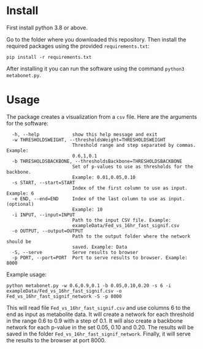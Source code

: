 # Install
First install python 3.8 or above.

Go to the folder where you downloaded this repository. Then install the required packages using the provided `requirements.txt`:

```
pip install -r requirements.txt
```

After installing it you can run the software using the command `python3 metabonet.py`.

# Usage
The package creates a visualization from a `csv` file. Here are the arguments for the software:
```
  -h, --help            show this help message and exit
  -w THRESHOLDSWEIGHT, --thresholdsWeight=THRESHOLDSWEIGHT
                        Threshold range and step separated by commas. Example:
                        0.6,1,0.1
  -b THRESHOLDSBACKBONE, --thresholdsBackbone=THRESHOLDSBACKBONE
                        Set of p-values to use as thresholds for the backbone.
                        Example: 0.01,0.05,0.10
  -s START, --start=START
                        Index of the first column to use as input. Example: 6
  -e END, --end=END     Index of the last column to use as input. (optional)
                        Example: 10
  -i INPUT, --input=INPUT
                        Path to the input CSV file. Example:
                        exampleData/Fed_vs_16hr_fast_signif.csv
  -o OUTPUT, --output=OUTPUT
                        Path to the output folder where the network should be
                        saved. Example: Data
  -S, --serve           Serve results to browser
  -p PORT, --port=PORT  Port to serve results to browser. Example: 8000
```
Example usage:
``` 
python metabonet.py -w 0.6,0.9,0.1 -b 0.05,0.10,0.20 -s 6 -i exampleData/Fed_vs_16hr_fast_signif.csv -o Fed_vs_16hr_fast_signif_network -S -p 8000
```
This will read file `Fed_vs_16hr_fast_signif.csv` and use columns 6 to the end as input as metabolite data. It will create a network for each threshold in the range 0.6 to 0.9 with a step of 0.1. It will also create a backbone network for each p-value in the set 0.05, 0.10 and 0.20. The results will be saved in the folder `Fed_vs_16hr_fast_signif_network`. Finally, it will serve the results to the browser at port 8000.



